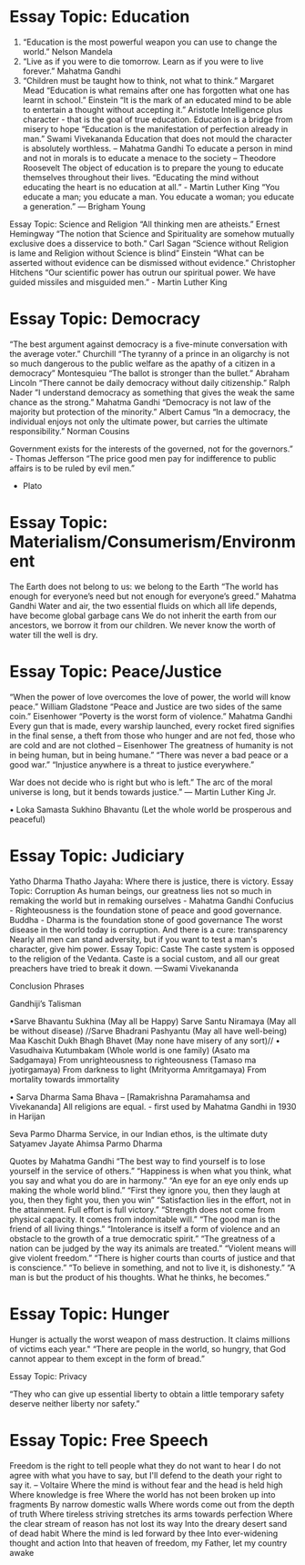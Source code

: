# Essay Topic: Education
1. “Education is the most powerful weapon you can use to change the world.” Nelson Mandela
2. “Live as if you were to die tomorrow. Learn as if you were to live forever.” Mahatma Gandhi
3. “Children must be taught how to think, not what to think.” Margaret Mead
“Education is what remains after one has forgotten what one has learnt in school.”
Einstein
“It is the mark of an educated mind to be able to entertain a thought without
accepting it.” Aristotle
Intelligence plus character - that is the goal of true education.
Education is a bridge from misery to hope
“Education is the manifestation of perfection already in man.” Swami Vivekananda
Education that does not mould the character is absolutely worthless. – Mahatma
Gandhi
To educate a person in mind and not in morals is to educate a menace to the society
– Theodore Roosevelt
The object of education is to prepare the young to educate themselves throughout
their lives.
“Educating the mind without educating the heart is no education at all.” - Martin
Luther King
“You educate a man; you educate a man. You educate a woman; you educate a
generation.” ― Brigham Young

Essay Topic: Science and Religion
“All thinking men are atheists.” Ernest Hemingway
“The notion that Science and Spirituality are somehow mutually exclusive does a
disservice to both.” Carl Sagan
“Science without Religion is lame and Religion without Science is blind” Einstein
“What can be asserted without evidence can be dismissed without evidence.”
Christopher Hitchens
“Our scientific power has outrun our spiritual power. We have guided missiles and
misguided men.” - Martin Luther King

# Essay Topic: Democracy

“The best argument against democracy is a five-minute conversation with the
average voter.” Churchill
“The tyranny of a prince in an oligarchy is not so much dangerous to the public
welfare as the apathy of a citizen in a democracy” Montesquieu
“The ballot is stronger than the bullet.” Abraham Lincoln
“There cannot be daily democracy without daily citizenship.” Ralph Nader
”I understand democracy as something that gives the weak the same chance as the
strong.” Mahatma Gandhi
“Democracy is not law of the majority but protection of the minority.” Albert Camus
“In a democracy, the individual enjoys not only the ultimate power, but carries the
ultimate responsibility.” Norman Cousins

Government exists for the interests of the governed, not for the governors.” -
Thomas Jefferson
“The price good men pay for indifference to public affairs is to be ruled by evil men.”
- Plato

# Essay Topic: Materialism/Consumerism/Environment

The Earth does not belong to us: we belong to the Earth
“The world has enough for everyone’s need but not enough for everyone’s greed.”
Mahatma Gandhi
Water and air, the two essential fluids on which all life depends, have become global
garbage cans
We do not inherit the earth from our ancestors, we borrow it from our children.
We never know the worth of water till the well is dry.

# Essay Topic: Peace/Justice

“When the power of love overcomes the love of power, the world will know peace.”
William Gladstone
“Peace and Justice are two sides of the same coin.” Eisenhower
“Poverty is the worst form of violence.” Mahatma Gandhi
Every gun that is made, every warship launched, every rocket fired signifies in the
final sense, a theft from those who hunger and are not fed, those who are cold and
are not clothed – Eisenhower
The greatness of humanity is not in being human, but in being humane.”
“There was never a bad peace or a good war.”
“Injustice anywhere is a threat to justice everywhere.”

War does not decide who is right but who is left.”
The arc of the moral universe is long, but it bends towards justice.”
― Martin Luther King Jr.

• Loka Samasta Sukhino Bhavantu
(Let the whole world be prosperous and peaceful)

# Essay Topic: Judiciary

Yatho Dharma Thatho Jayaha: Where there is justice, there is victory.
Essay Topic: Corruption
As human beings, our greatness lies not so much in remaking the world but in
remaking ourselves - Mahatma Gandhi
Confucius - Righteousness is the foundation stone of peace and good governance.
Buddha - Dharma is the foundation stone of good governance
The worst disease in the world today is corruption. And there is a cure: transparency
Nearly all men can stand adversity, but if you want to test a man's character, give
him power.
Essay Topic: Caste
The caste system is opposed to the religion of the Vedanta. Caste is a social custom,
and all our great preachers have tried to break it down. —Swami Vivekananda

Conclusion Phrases

Gandhiji’s Talisman

•Sarve Bhavantu Sukhina (May all be Happy)
Sarve Santu Niramaya (May all be without disease)
//Sarve Bhadrani Pashyantu (May all have well-being)
Maa Kaschit Dukh Bhagh Bhavet (May none have misery of any sort)//
• Vasudhaiva Kutumbakam
(Whole world is one family)
(Asato ma Sadgamaya)​ From unrighteousness to righteousness
(Tamaso ma jyotirgamaya)​ From darkness to light
(Mrityorma Amritgamaya)​ From mortality towards immortality

• Sarva Dharma Sama Bhava – [Ramakrishna Paramahamsa and Vivekananda]
All religions are equal. - first used by Mahatma Gandhi in 1930 in Harijan

Seva Parmo Dharma
Service, in our Indian ethos, is the ultimate duty
Satyamev Jayate
Ahimsa Parmo Dharma

Quotes by Mahatma Gandhi
“The best way to find yourself is to lose yourself in the service of others.”
“Happiness is when what you think, what you say and what you do are in harmony.”
“An eye for an eye only ends up making the whole world blind.”
“First they ignore you, then they laugh at you, then they fight you, then you win”
“Satisfaction lies in the effort, not in the attainment. Full effort is full victory.”
“Strength does not come from physical capacity. It comes from indomitable will.”
“The good man is the friend of all living things.”
“Intolerance is itself a form of violence and an obstacle to the growth of a true
democratic spirit.”
“The greatness of a nation can be judged by the way its animals are treated.”
“Violent means will give violent freedom.”
“There is higher courts than courts of justice and that is conscience.”
“To believe in something, and not to live it, is dishonesty.”
“A man is but the product of his thoughts. What he thinks, he becomes.”

# Essay Topic: Hunger
Hunger is actually the worst weapon of mass destruction. It claims millions of
victims each year."
“There are people in the world, so hungry, that God cannot appear to them except in
the form of bread.”

Essay Topic: Privacy

“They who can give up essential liberty to obtain a little temporary safety deserve
neither liberty nor safety.”

# Essay Topic: Free Speech
Freedom is the right to tell people what they do not want to hear
I do not agree with what you have to say, but I'll defend to the death your right to say
it. – Voltaire
Where the mind is without fear and the head is held high
Where knowledge is free
Where the world has not been broken up into fragments
By narrow domestic walls
Where words come out from the depth of truth
Where tireless striving stretches its arms towards perfection
Where the clear stream of reason has not lost its way
Into the dreary desert sand of dead habit
Where the mind is led forward by thee
Into ever-widening thought and action
Into that heaven of freedom, my Father, let my country awake